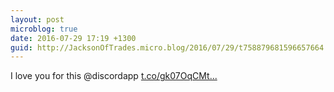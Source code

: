 ```yaml
---
layout: post
microblog: true
date: 2016-07-29 17:19 +1300
guid: http://JacksonOfTrades.micro.blog/2016/07/29/t758879681596657664.html
---
```

I love you for this @discordapp [t.co/gk07OqCMt...](https://t.co/gk07OqCMt6)

